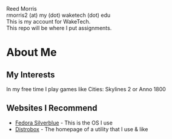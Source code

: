 Reed Morris  
rmorris2 (at) my (dot) waketech (dot) edu  
This is my account for WakeTech.  
This repo will be where I put assignments.  

# About Me
## My Interests
In my free time I play games like Cities: Skylines 2 or Anno 1800
## Websites I Recommend
* [Fedora Silverblue](https://fedoraproject.org/atomic-desktops/silverblue/) - This is the OS I use
* [Distrobox](https://distrobox.it/) - The homepage of a utility that I use & like
